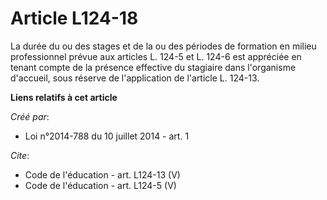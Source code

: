 # Article L124-18

La durée du ou des stages et de la ou des périodes de formation en milieu professionnel prévue aux articles L. 124-5 et L.
124-6 est appréciée en tenant compte de la présence effective du stagiaire dans l'organisme d'accueil, sous réserve de
l'application de l'article L. 124-13.

**Liens relatifs à cet article**

_Créé par_:

  - Loi n°2014-788 du 10 juillet 2014 - art. 1

_Cite_:

  - Code de l'éducation - art. L124-13 (V)
  - Code de l'éducation - art. L124-5 (V)
